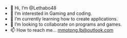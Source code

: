 - 👋 Hi, I’m @Lethabo48
- 👀 I’m interested in Gaming and coding.
- 🌱 I’m currently learning how to create applications.
- 💞️ I’m looking to collaborate on programs and games.
- 📫 How to reach me... mmotong.lb@outlook.com


<!---
Lethabo48/Lethabo48 is a ✨ special ✨ repository because its `README.md` (this file) appears on your GitHub profile.
You can click the Preview link to take a look at your changes.
--->
